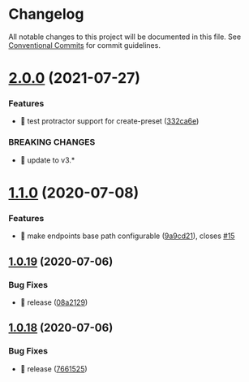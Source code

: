 # Changelog

All notable changes to this project will be documented in this file. See
[Conventional Commits](https://conventionalcommits.org) for commit guidelines.

# [2.0.0](https://github.com/ng-apimock/protractor-plugin/compare/v1.1.0...v2.0.0) (2021-07-27)


### Features

* 🎸 test protractor support for create-preset ([332ca6e](https://github.com/ng-apimock/protractor-plugin/commit/332ca6eb67163c05c1e0a06efb9fbb55121c0938))


### BREAKING CHANGES

* 🧨 update to v3.*

# [1.1.0](https://github.com/ng-apimock/protractor-plugin/compare/v1.0.19...v1.1.0) (2020-07-08)


### Features

* 🎸 make endpoints base path configurable ([9a9cd21](https://github.com/ng-apimock/protractor-plugin/commit/9a9cd21fd23e9ad5f6b55c9f6a6856340cde548e)), closes [#15](https://github.com/ng-apimock/protractor-plugin/issues/15)

## [1.0.19](https://github.com/ng-apimock/protractor-plugin/compare/v1.0.18...v1.0.19) (2020-07-06)


### Bug Fixes

* 🐛 release ([08a2129](https://github.com/ng-apimock/protractor-plugin/commit/08a21294cec7ef99040a474afea01ad310e4e9d9))

## [1.0.18](https://github.com/ng-apimock/protractor-plugin/compare/v1.0.17...v1.0.18) (2020-07-06)


### Bug Fixes

* 🐛 release ([7661525](https://github.com/ng-apimock/protractor-plugin/commit/76615259c86b41643a1a43d1f71d2a8686652c0b))
